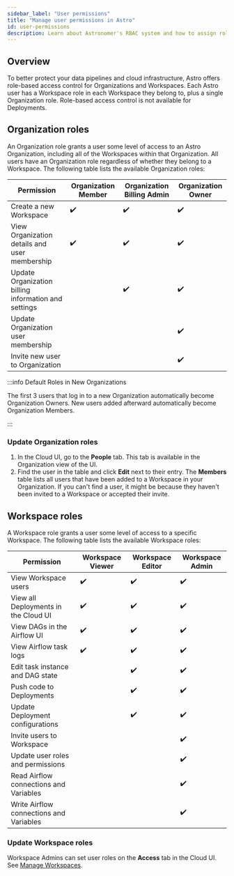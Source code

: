 ```yaml
---
sidebar_label: "User permissions"
title: "Manage user permissions in Astro"
id: user-permissions
description: Learn about Astronomer's RBAC system and how to assign roles to users.
---
```


## Overview

To better protect your data pipelines and cloud infrastructure, Astro offers role-based access control for Organizations and Workspaces. Each Astro user has a Workspace role in each Workspace they belong to, plus a single Organization role. Role-based access control is not available for Deployments.

## Organization roles

An Organization role grants a user some level of access to an Astro Organization, including all of the Workspaces within that Organization. All users have an Organization role regardless of whether they belong to a Workspace. The following table lists the available Organization roles:

| Permission                                          | **Organization Member** | **Organization Billing Admin** | **Organization Owner** |
| --------------------------------------------------- | ----------------------- | ------------------------------ | ---------------------- |
| Create a new Workspace                              | ✔️                      | ✔️                             | ✔️                     |
| View Organization details and user membership       | ✔️                      | ✔️                             | ✔️                     |
| Update Organization billing information and settings          |                         | ✔️                             | ✔️                     |
| Update Organization user membership |                         |                                | ✔️                     |
| Invite new user to Organization       |                       |                              | ✔️                     |

:::info Default Roles in New Organizations

The first 3 users that log in to a new Organization automatically become Organization Owners. New users added afterward automatically become Organization Members.

:::

### Update Organization roles

1. In the Cloud UI, go to the **People** tab. This tab is available in the Organization view of the UI.
2. Find the user in the table and click **Edit** next to their entry. The **Members** table lists all users that have been added to a Workspace in your Organization. If you can't find a user, it might be because they haven't been invited to a Workspace or accepted their invite.

## Workspace roles

A Workspace role grants a user some level of access to a specific Workspace. The following table lists the available Workspace roles:

| Permission                              | **Workspace Viewer** | **Workspace Editor** | **Workspace Admin** |
|-----------------------------------------| -------------------- | -------------------- | ------------------- |
| View Workspace users                    | ✔️                   | ✔️                   | ✔️                  |
| View all Deployments in the Cloud UI    | ✔️                   | ✔️                   | ✔️                  |
| View DAGs in the Airflow UI             | ✔️                   | ✔️                   | ✔️                  |
| View Airflow task logs                  | ✔️                   | ✔️                   | ✔️                  |
| Edit task instance and DAG state        |                      | ✔️                   | ✔️                  |  
| Push code to Deployments                |                      | ✔️                   | ✔️                  |
| Update Deployment configurations        |                      | ✔️                   | ✔️                  |
| Invite users to Workspace               |                      |                      | ✔️                   |
| Update user roles and permissions       |                      |                      | ✔️                  |
| Read Airflow connections and Variables  |                      |                      | ✔️                  |
| Write Airflow connections and Variables |                      |                      | ✔️                  |

### Update Workspace roles

Workspace Admins can set user roles on the **Access** tab in the Cloud UI. See [Manage Workspaces](manage-workspaces.md#manage-workspace-users).
